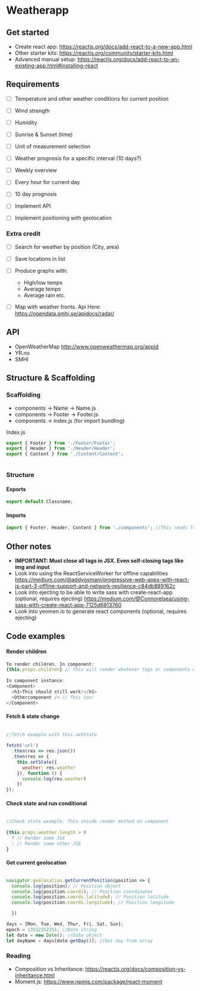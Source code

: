 # Weatherapp
 
## Get started
- Create react app: https://reactjs.org/docs/add-react-to-a-new-app.html
- Other starter kits: https://reactjs.org/community/starter-kits.html
- Advanced manual setup: https://reactjs.org/docs/add-react-to-an-existing-app.html#installing-react
 
 
## Requirements
 
- [ ] Temperature and other weather conditions for current position
- [ ] Wind strength
- [ ] Humidity
- [ ] Sunrise & Sunset (time)
- [ ] Unit of measurement selection
 
- [ ] Weather prognosis for a specific interval (10 days?)
- [ ] Weekly overview
- [ ] Every hour for current day
- [ ] 10 day prognosis
 
- [ ] Implement API
- [ ] Implement positioning with geolocation
 
### Extra credit
- [ ] Search for weather by position (City, area)
- [ ] Save locations in list
- [ ] Produce graphs with:
 
   - High/low temps
   - Average temps
   - Average rain etc.
- [ ] Map with weather fronts. Api Here: https://opendata.smhi.se/apidocs/radar/
 
## API
 
- OpenWeatherMap http://www.openweathermap.org/appid
- YR.no
- SMHI
 
## Structure & Scaffolding
 
### Scaffolding
- components -> Name -> Name.js
- components -> Footer -> Footer.js
- components -> index.js (for import bundling)
 
Index.js
```javascript
export { Footer } from './Footer/Footer';
export { Header } from './Header/Header';
export { Content } from './Content/Content';
 
```
 
 
### Structure
 
#### Exports
```javascript
export default Classname;
```
 
#### Imports
```javascript
import { Footer, Header, Content } from './components'; //This reads from index.js in ./components
```
 
 
 
## Other notes
- **IMPORTANT: Must close all tags in JSX. Even self-closing tags like img and input**
- Look into using the ReactServiceWorker for offline capabilities https://medium.com/@addyosmani/progressive-web-apps-with-react-js-part-3-offline-support-and-network-resilience-c84db889162c
- Look into ejecting to be able to write sass with create-react-app (optional, requires ejecting) https://medium.com/@Connorelsea/using-sass-with-create-react-app-7125d6913760
- Look into yeomen.io to generate react components (optional, requires ejecting)
 
## Code examples
#### Render children
```javascript
To render children, In component:
{this.props.children} // This will render whatever tags or components we insert inside the Component-tag below:
 
In component instance:
<Component>
  <h1>This should still work!</h1>
  <Othercomponent /> // This too!
</Component>
```
 
#### Fetch & state change
```javascript
 
//fetch example with this.setState
 
fetch('url')
  .then(res => res.json())
  .then(res => {
    this.setState({
      weather: res.weather
    }), function () {
      console.log(res.weather)
    })
});
```
 
 
#### Check state and run conditional
```javascript
 
//Check state example. This inside render method on component
 
{this.props.weather.length > 0
  ? // Render some JSX
  : // Render some other JSX
}
```

#### Get current geolocation
```javascript

navigator.geolocation.getCurrentPosition(position => {
  console.log(position); // Position object
  console.log(position.coords); // Position coordinates
  console.log(position.coords.latitude); // Position latitude
  console.log(position.coords.longitude); // Position longitude

  })

```

```javascript
days = [Mon, Tue, Wed, Thur, Fri, Sat, Sun];
epoch = 13512352151; //Date string
let date = new Date(); //Date object
let dayName = days[date.getDay()]; //Get day from array
```



### Reading
- Composition vs Inheritance: https://reactjs.org/docs/composition-vs-inheritance.html
- Moment.js: https://www.npmjs.com/package/react-moment